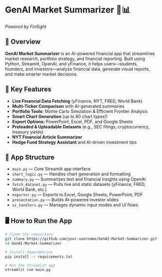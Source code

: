 # GenAI Market Summarizer 🧠📊  
*Powered by FinSight*

## 🚀 Overview

**GenAI Market Summarizer** is an AI-powered financial app that streamlines market research, portfolio strategy, and financial reporting. Built using Python, Streamlit, OpenAI, and yFinance, it helps users—students, founders, and investors—analyze financial data, generate visual reports, and make smarter market decisions.

## 🔑 Key Features

- **Live Financial Data Fetching** (yFinance, NYT, FRED, World Bank)
- **Multi-Ticker Comparison** with AI-generated summaries
- **Portfolio Tools:** Monte Carlo Simulation & Efficient Frontier Analysis
- **Smart Chart Generation** (up to 80 chart types!)
- **Export Options:** PowerPoint, Excel, PDF, and Google Sheets
- **Preloaded & Uploadable Datasets** (e.g., SEC filings, cryptocurrency, treasury yields)
- **NYT Financial Article Summarizer**
- **Hedge Fund Strategy Assistant** and AI-driven investment tips

## 🧩 App Structure

- `main.py` — Core Streamlit app interface
- `chart_logic.py` — Handles chart generation and formatting
- `summary.py` — Summarizes text and financial insights using OpenAI
- `fetch_dataset.py` — Pulls live and static datasets (yFinance, FRED, World Bank, etc.)
- `exporter.py` — Exports to Excel, Google Sheets, PowerPoint, PDF
- `presentation.py` — Builds AI-powered investor slides
- `ui_handlers.py` — Manages dynamic input modes and UI flows

## 🖥️ How to Run the App

```bash
# Clone the repository
git clone https://github.com/your-username/GenAI-Market-Summarizer.git
cd GenAI-Market-Summarizer

# Install dependencies
pip install -r requirements.txt

# Run the Streamlit app
streamlit run main.py
